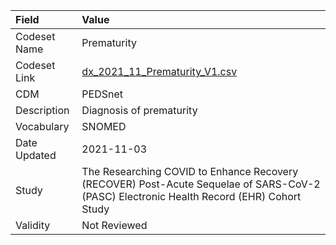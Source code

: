 |Field        |Value                                                                                                                                    |
|:------------|:----------------------------------------------------------------------------------------------------------------------------------------|
|Codeset Name |Prematurity                                                                                                                              |
|Codeset Link |[dx_2021_11_Prematurity_V1.csv](https://github.com/PEDSnet/Variable-Dictionary/blob/main/conditions/dx_2021_11_Prematurity_V1.csv)       |
|CDM          |PEDSnet                                                                                                                                  |
|Description  |Diagnosis of prematurity                                                                                                                 |
|Vocabulary   |SNOMED                                                                                                                                   |
|Date Updated |2021-11-03                                                                                                                               |
|Study        |The Researching COVID to Enhance Recovery (RECOVER) Post-Acute Sequelae of SARS-CoV-2 (PASC) Electronic Health Record (EHR) Cohort Study |
|Validity     |Not Reviewed                                                                                                                             |
